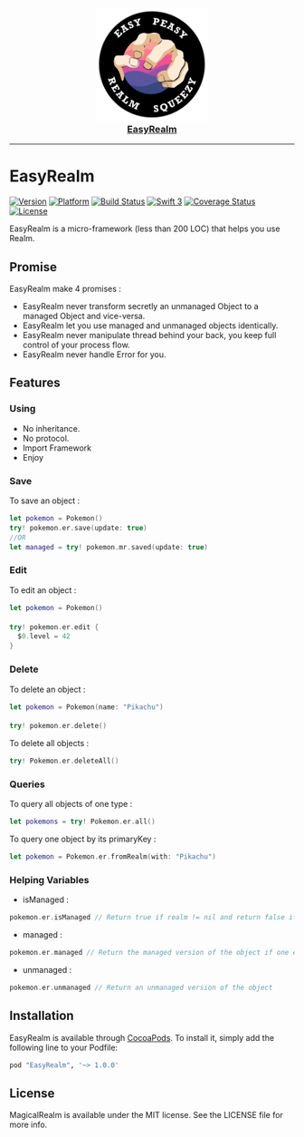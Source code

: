 <h3 align="center">
  <a href="https://github.com/PoissonBallon/EasyRealm">
    <img src="Ressources/easy_realm_logo.png" width="200" />
    <br />
    EasyRealm
  </a>
</h3>

------

# EasyRealm

[![Version](https://img.shields.io/cocoapods/v/EasyRealm.svg?style=flat)](http://cocoapods.org/pods/EasyRealm)
[![Platform](https://img.shields.io/cocoapods/p/EasyRealm.svg?style=flat)](http://cocoapods.org/pods/EasyRealm)
[![Build Status](https://travis-ci.org/PoissonBallon/EasyRealm.svg?branch=master)](https://travis-ci.org/PoissonBallon/EasyRealm)
[![Swift 3](https://img.shields.io/badge/Language-Swift%203-orange.svg)](https://developer.apple.com/swift/)
[![Coverage Status](https://coveralls.io/repos/github/PoissonBallon/EasyRealm/badge.svg?branch=master)](https://coveralls.io/github/PoissonBallon/EasyRealm?branch=master)
[![License](https://img.shields.io/cocoapods/l/EasyRealm.svg?style=flat)](http://cocoapods.org/pods/EasyRealm)

EasyRealm is a micro-framework (less than 200 LOC) that helps you use Realm.

## Promise

EasyRealm make 4 promises :

* EasyRealm never transform secretly an unmanaged Object to a managed Object and vice-versa.
* EasyRealm let you use managed and unmanaged objects identically.
* EasyRealm never manipulate thread behind your back, you keep full control of your process flow.
* EasyRealm never handle Error for you.

## Features

### Using

* No inheritance.
* No protocol.
* Import Framework
* Enjoy

### Save

To save an object :

```swift
let pokemon = Pokemon()
try! pokemon.er.save(update: true)
//OR
let managed = try! pokemon.mr.saved(update: true)
```

### Edit

To edit an object :

```swift
let pokemon = Pokemon()

try! pokemon.er.edit {
  $0.level = 42
}
```


### Delete

To delete an object :

```swift
let pokemon = Pokemon(name: "Pikachu")

try! pokemon.er.delete()
```

To delete all objects :
```swift
try! Pokemon.er.deleteAll()
```

### Queries

To query all objects of one type :
```swift
let pokemons = try! Pokemon.er.all()
```

To query one object by its primaryKey :
```swift
let pokemon = Pokemon.er.fromRealm(with: "Pikachu")
```

### Helping Variables

* isManaged :
```swift
pokemon.er.isManaged // Return true if realm != nil and return false if realm == nil
```

* managed :
```swift
pokemon.er.managed // Return the managed version of the object if one exist in Realm Database
```

* unmanaged :
```swift
pokemon.er.unmanaged // Return an unmanaged version of the object
```


## Installation

EasyRealm is available through [CocoaPods](http://cocoapods.org). To install
it, simply add the following line to your Podfile:

```ruby
pod "EasyRealm", '~> 1.0.0'
```

## License

MagicalRealm is available under the MIT license. See the LICENSE file for more info.
